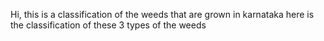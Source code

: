 Hi, this is a classification of the weeds that are grown in karnataka here is the classification of these 3 types of the weeds

